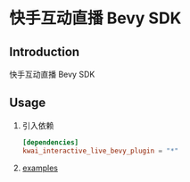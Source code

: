 # 快手互动直播 Bevy SDK

## Introduction

快手互动直播 Bevy SDK

## Usage

1. 引入依赖

   ```toml
   [dependencies]
   kwai_interactive_live_bevy_plugin = "*"
   ```

1. [examples](https://github.com/interactive-live/kwai-interactive-live-rust/blob/main/crates/kwai_interactive_live_bevy_plugin/examples/main.rs)
